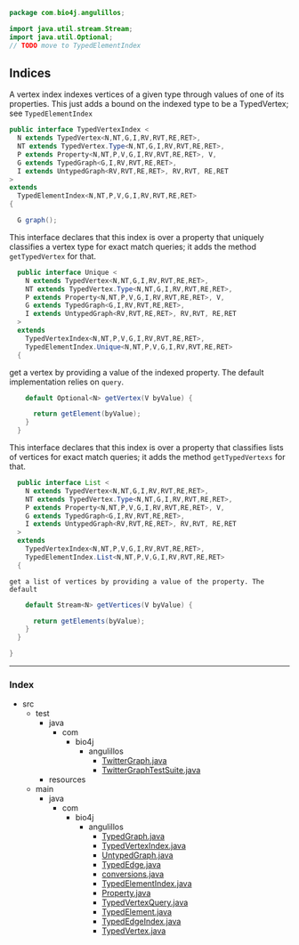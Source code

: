 
```java
package com.bio4j.angulillos;

import java.util.stream.Stream;
import java.util.Optional;
// TODO move to TypedElementIndex

```


## Indices

A vertex index indexes vertices of a given type through values of one of its properties. This just adds a bound on the indexed type to be a TypedVertex; see `TypedElementIndex`


```java
public interface TypedVertexIndex <
  N extends TypedVertex<N,NT,G,I,RV,RVT,RE,RET>, 
  NT extends TypedVertex.Type<N,NT,G,I,RV,RVT,RE,RET>,
  P extends Property<N,NT,P,V,G,I,RV,RVT,RE,RET>, V,
  G extends TypedGraph<G,I,RV,RVT,RE,RET>,
  I extends UntypedGraph<RV,RVT,RE,RET>, RV,RVT, RE,RET
>
extends
  TypedElementIndex<N,NT,P,V,G,I,RV,RVT,RE,RET>
{

  G graph();
```

This interface declares that this index is over a property that uniquely classifies a vertex type for exact match queries; it adds the method `getTypedVertex` for that.

```java
  public interface Unique <
    N extends TypedVertex<N,NT,G,I,RV,RVT,RE,RET>, 
    NT extends TypedVertex.Type<N,NT,G,I,RV,RVT,RE,RET>,
    P extends Property<N,NT,P,V,G,I,RV,RVT,RE,RET>, V,
    G extends TypedGraph<G,I,RV,RVT,RE,RET>,
    I extends UntypedGraph<RV,RVT,RE,RET>, RV,RVT, RE,RET
  > 
  extends 
    TypedVertexIndex<N,NT,P,V,G,I,RV,RVT,RE,RET>,
    TypedElementIndex.Unique<N,NT,P,V,G,I,RV,RVT,RE,RET>
  {
```

get a vertex by providing a value of the indexed property. The default implementation relies on `query`.

```java
    default Optional<N> getVertex(V byValue) { 

      return getElement(byValue);
    }
  }
```

This interface declares that this index is over a property that classifies lists of vertices for exact match queries; it adds the method `getTypedVertexs` for that.

```java
  public interface List <
    N extends TypedVertex<N,NT,G,I,RV,RVT,RE,RET>, 
    NT extends TypedVertex.Type<N,NT,G,I,RV,RVT,RE,RET>,
    P extends Property<N,NT,P,V,G,I,RV,RVT,RE,RET>, V,
    G extends TypedGraph<G,I,RV,RVT,RE,RET>,
    I extends UntypedGraph<RV,RVT,RE,RET>, RV,RVT, RE,RET
  > 
  extends
    TypedVertexIndex<N,NT,P,V,G,I,RV,RVT,RE,RET>,
    TypedElementIndex.List<N,NT,P,V,G,I,RV,RVT,RE,RET>
  {
```


    get a list of vertices by providing a value of the property. The default 


```java
    default Stream<N> getVertices(V byValue) {

      return getElements(byValue);
    }
  }

}

```


------

### Index

+ src
  + test
    + java
      + com
        + bio4j
          + angulillos
            + [TwitterGraph.java][test/java/com/bio4j/angulillos/TwitterGraph.java]
            + [TwitterGraphTestSuite.java][test/java/com/bio4j/angulillos/TwitterGraphTestSuite.java]
    + resources
  + main
    + java
      + com
        + bio4j
          + angulillos
            + [TypedGraph.java][main/java/com/bio4j/angulillos/TypedGraph.java]
            + [TypedVertexIndex.java][main/java/com/bio4j/angulillos/TypedVertexIndex.java]
            + [UntypedGraph.java][main/java/com/bio4j/angulillos/UntypedGraph.java]
            + [TypedEdge.java][main/java/com/bio4j/angulillos/TypedEdge.java]
            + [conversions.java][main/java/com/bio4j/angulillos/conversions.java]
            + [TypedElementIndex.java][main/java/com/bio4j/angulillos/TypedElementIndex.java]
            + [Property.java][main/java/com/bio4j/angulillos/Property.java]
            + [TypedVertexQuery.java][main/java/com/bio4j/angulillos/TypedVertexQuery.java]
            + [TypedElement.java][main/java/com/bio4j/angulillos/TypedElement.java]
            + [TypedEdgeIndex.java][main/java/com/bio4j/angulillos/TypedEdgeIndex.java]
            + [TypedVertex.java][main/java/com/bio4j/angulillos/TypedVertex.java]

[test/java/com/bio4j/angulillos/TwitterGraph.java]: ../../../../../test/java/com/bio4j/angulillos/TwitterGraph.java.md
[test/java/com/bio4j/angulillos/TwitterGraphTestSuite.java]: ../../../../../test/java/com/bio4j/angulillos/TwitterGraphTestSuite.java.md
[main/java/com/bio4j/angulillos/TypedGraph.java]: TypedGraph.java.md
[main/java/com/bio4j/angulillos/TypedVertexIndex.java]: TypedVertexIndex.java.md
[main/java/com/bio4j/angulillos/UntypedGraph.java]: UntypedGraph.java.md
[main/java/com/bio4j/angulillos/TypedEdge.java]: TypedEdge.java.md
[main/java/com/bio4j/angulillos/conversions.java]: conversions.java.md
[main/java/com/bio4j/angulillos/TypedElementIndex.java]: TypedElementIndex.java.md
[main/java/com/bio4j/angulillos/Property.java]: Property.java.md
[main/java/com/bio4j/angulillos/TypedVertexQuery.java]: TypedVertexQuery.java.md
[main/java/com/bio4j/angulillos/TypedElement.java]: TypedElement.java.md
[main/java/com/bio4j/angulillos/TypedEdgeIndex.java]: TypedEdgeIndex.java.md
[main/java/com/bio4j/angulillos/TypedVertex.java]: TypedVertex.java.md